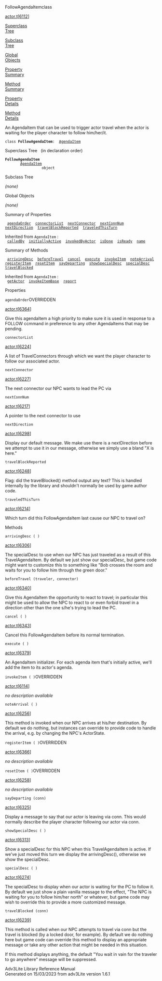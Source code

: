 ---
---
<span class="title">FollowAgendaItem</span><span class="type">class</span>

[actor.t](../file/actor.t.html)\[[6112](../source/actor.t.html#6112)\]

[Superclass  
Tree](#_SuperClassTree_)

[Subclass  
Tree](#_SubClassTree_)

[Global  
Objects](#_ObjectSummary_)

[Property  
Summary](#_PropSummary_)

[Method  
Summary](#_MethodSummary_)

[Property  
Details](#_Properties_)

[Method  
Details](#_Methods_)

<div class="fdesc">

An AgendaItem that can be used to trigger actor travel when the actor is
waiting for the player character to follow him/her/it.

`class `**`FollowAgendaItem`**` :   `[`AgendaItem`](../object/AgendaItem.html)

</div>

<span id="_SuperClassTree_"></span>

<div class="mjhd">

<span class="hdln">Superclass Tree</span>   (in declaration order)

</div>

**`FollowAgendaItem`**  
`         `[`AgendaItem`](../object/AgendaItem.html)  
`                 object`  
<span id="_SubClassTree_"></span>

<div class="mjhd">

<span class="hdln">Subclass Tree</span>  

</div>

*(none)* <span id="_ObjectSummary_"></span>

<div class="mjhd">

<span class="hdln">Global Objects</span>  

</div>

*(none)* <span id="_PropSummary_"></span>

<div class="mjhd">

<span class="hdln">Summary of Properties</span>  

</div>

` `[`agendaOrder`](#agendaOrder)`  `[`connectorList`](#connectorList)`  `[`nextConnector`](#nextConnector)`  `[`nextConnNum`](#nextConnNum)`  `[`nextDirection`](#nextDirection)`  `[`travelBlockReported`](#travelBlockReported)`  `[`traveledThisTurn`](#traveledThisTurn)`  `

Inherited from `AgendaItem` :  
` `[`calledBy`](../object/AgendaItem.html#calledBy)`  `[`initiallyActive`](../object/AgendaItem.html#initiallyActive)`  `[`invokedByActor`](../object/AgendaItem.html#invokedByActor)`  `[`isDone`](../object/AgendaItem.html#isDone)`  `[`isReady`](../object/AgendaItem.html#isReady)`  `[`name`](../object/AgendaItem.html#name)`  `

<span id="_MethodSummary_"></span>

<div class="mjhd">

<span class="hdln">Summary of Methods</span>  

</div>

` `[`arrivingDesc`](#arrivingDesc)`  `[`beforeTravel`](#beforeTravel)`  `[`cancel`](#cancel)`  `[`execute`](#execute)`  `[`invokeItem`](#invokeItem)`  `[`noteArrival`](#noteArrival)`  `[`registerItem`](#registerItem)`  `[`resetItem`](#resetItem)`  `[`sayDeparting`](#sayDeparting)`  `[`showSpecialDesc`](#showSpecialDesc)`  `[`specialDesc`](#specialDesc)`  `[`travelBlocked`](#travelBlocked)`  `

Inherited from `AgendaItem` :  
` `[`getActor`](../object/AgendaItem.html#getActor)`  `[`invokeItemBase`](../object/AgendaItem.html#invokeItemBase)`  `[`report`](../object/AgendaItem.html#report)`  `

<span id="_Properties_"></span>

<div class="mjhd">

<span class="hdln">Properties</span>  

</div>

<span id="agendaOrder"></span>

`agendaOrder`<span class="rem">OVERRIDDEN</span>

[actor.t](../file/actor.t.html)\[[6364](../source/actor.t.html#6364)\]

<div class="desc">

Give this agendaItem a high priority to make sure it is used in response
to a FOLLOW ccmmand in preference to any other AgendaItems that may be
pending.

</div>

<span id="connectorList"></span>

`connectorList`

[actor.t](../file/actor.t.html)\[[6224](../source/actor.t.html#6224)\]

<div class="desc">

A list of TravelConnectors through which we want the player character to
follow our associated actor.

</div>

<span id="nextConnector"></span>

`nextConnector`

[actor.t](../file/actor.t.html)\[[6227](../source/actor.t.html#6227)\]

<div class="desc">

The next connector our NPC wants to lead the PC via

</div>

<span id="nextConnNum"></span>

`nextConnNum`

[actor.t](../file/actor.t.html)\[[6217](../source/actor.t.html#6217)\]

<div class="desc">

A pointer to the next connector to use

</div>

<span id="nextDirection"></span>

`nextDirection`

[actor.t](../file/actor.t.html)\[[6298](../source/actor.t.html#6298)\]

<div class="desc">

Display our default message. We make use there is a nextDirection before
we attempt to use it in our message, otherwise we simply use a bland "X
is here."

</div>

<span id="travelBlockReported"></span>

`travelBlockReported`

[actor.t](../file/actor.t.html)\[[6248](../source/actor.t.html#6248)\]

<div class="desc">

Flag: did the travelBlocked() method output any text? This is handled
internally by the library and shouldn't normally be used by game author
code.

</div>

<span id="traveledThisTurn"></span>

`traveledThisTurn`

[actor.t](../file/actor.t.html)\[[6214](../source/actor.t.html#6214)\]

<div class="desc">

Which turn did this FollowAgendaItem last cause our NPC to travel on?

</div>

<span id="_Methods_"></span>

<div class="mjhd">

<span class="hdln">Methods</span>  

</div>

<span id="arrivingDesc"></span>

`arrivingDesc ( )`

[actor.t](../file/actor.t.html)\[[6306](../source/actor.t.html#6306)\]

<div class="desc">

The specialDesc to use when our NPC has just traveled as a result of
this TravelAgendaItem. By default we just show our specialDesc, but game
code might want to customize this to something like "Bob crosses the
room and waits for you to follow him through the green door."

</div>

<span id="beforeTravel"></span>

`beforeTravel (traveler, connector)`

[actor.t](../file/actor.t.html)\[[6340](../source/actor.t.html#6340)\]

<div class="desc">

Give this AgendaItem the opportunity to react to travel; in particular
this might be used to allow the NPC to react to or even forbid travel in
a direction other than the one s/he's trying to lead the PC.

</div>

<span id="cancel"></span>

`cancel ( )`

[actor.t](../file/actor.t.html)\[[6343](../source/actor.t.html#6343)\]

<div class="desc">

Cancel this FollowAgendaItem before its normal termination.

</div>

<span id="execute"></span>

`execute ( )`

[actor.t](../file/actor.t.html)\[[6379](../source/actor.t.html#6379)\]

<div class="desc">

An AgendaItem initializer. For each agenda item that's initially active,
we'll add the item to its actor's agenda.

</div>

<span id="invokeItem"></span>

`invokeItem ( )`<span class="rem">OVERRIDDEN</span>

[actor.t](../file/actor.t.html)\[[6114](../source/actor.t.html#6114)\]

<div class="desc">

*no description available*

</div>

<span id="noteArrival"></span>

`noteArrival ( )`

[actor.t](../file/actor.t.html)\[[6256](../source/actor.t.html#6256)\]

<div class="desc">

This method is invoked when our NPC arrives at his/her destination. By
default we do nothing, but instances can override to provide code to
handle the arrival, e.g. by changing the NPC's ActorState.

</div>

<span id="registerItem"></span>

`registerItem ( )`<span class="rem">OVERRIDDEN</span>

[actor.t](../file/actor.t.html)\[[6366](../source/actor.t.html#6366)\]

<div class="desc">

*no description available*

</div>

<span id="resetItem"></span>

`resetItem ( )`<span class="rem">OVERRIDDEN</span>

[actor.t](../file/actor.t.html)\[[6258](../source/actor.t.html#6258)\]

<div class="desc">

*no description available*

</div>

<span id="sayDeparting"></span>

`sayDeparting (conn)`

[actor.t](../file/actor.t.html)\[[6325](../source/actor.t.html#6325)\]

<div class="desc">

Display a message to say that our actor is leaving via conn. This would
normally describe the player character following our actor via conn.

</div>

<span id="showSpecialDesc"></span>

`showSpecialDesc ( )`

[actor.t](../file/actor.t.html)\[[6313](../source/actor.t.html#6313)\]

<div class="desc">

Show a specialDesc for this NPC when this TravelAgendaItem is active. If
we've just moved this turn we display the arrivingDesc(), otherwise we
show the specialDesc.

</div>

<span id="specialDesc"></span>

`specialDesc ( )`

[actor.t](../file/actor.t.html)\[[6274](../source/actor.t.html#6274)\]

<div class="desc">

The specialDesc to display when our actor is waiting for the PC to
follow it. By default we just show a plain vanilla message to the
effect, "The NPC is waiting for you to follow him/her north" or
whatever, but game code may wish to override this to provide a more
customized message.

</div>

<span id="travelBlocked"></span>

`travelBlocked (conn)`

[actor.t](../file/actor.t.html)\[[6239](../source/actor.t.html#6239)\]

<div class="desc">

This method is called when our NPC attempts to travel via conn but the
travel is blocked (by a locked door, for example). By default we do
nothing here but game code can override this method to display an
appropriate message or take any other action that might be needed in
this situation.

If this method displays anything, the default "You wait in vain for the
traveler to go anywhere" message will be suppressed.

</div>

<div class="ftr">

Adv3Lite Library Reference Manual  
Generated on 15/03/2023 from adv3Lite version 1.6.1

</div>
